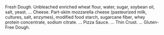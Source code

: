 Fresh Dough. Unbleached enriched wheat flour, water, sugar, soybean oil, salt, yeast. ...
Cheese. Part-skim mozzarella cheese (pasteurized milk, cultures, salt, enzymes), modified food starch, sugarcane fiber, whey protein concentrate, sodium citrate. ...
Pizza Sauce. ...
Thin Crust. ...
Gluten-Free Dough.